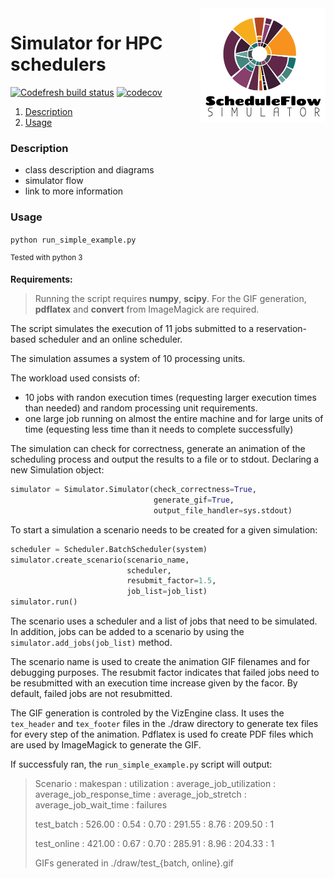 
<img src="./docs/logo.png" align="right" alt="Logo" width="200"/>

# Simulator for HPC schedulers

[![Codefresh build status]( https://g.codefresh.io/api/badges/pipeline/anagainaru_marketplace/anagainaru%2FSchedulerSimulator%2FSchedulerSimulator?type=cf-1)]( https://g.codefresh.io/public/accounts/anagainaru_marketplace/pipelines/anagainaru/SchedulerSimulator/SchedulerSimulator)
[![codecov](https://codecov.io/gh/anagainaru/SchedulerSimulator/branch/master/graph/badge.svg)](https://codecov.io/gh/anagainaru/SchedulerSimulator)

1. [ Description ](#desc)
2. [ Usage ](#usage)

<a name="desc"></a>
### Description

- class description and diagrams
- simulator flow
- link to more information

<a name="usage"></a>
### Usage

`python run_simple_example.py`

<sup>Tested with python 3</sup>

**Requirements:** 
> Running the script requires **numpy**, **scipy**.
> For the GIF generation, **pdflatex** and **convert** from ImageMagick are required.

The script simulates the execution of 11 jobs submitted to 
a reservation-based scheduler and an online scheduler.

The simulation assumes a system of 10 processing units.

The workload used consists of:

- 10 jobs with randon execution times
  (requesting larger execution times than needed) and random
  processing unit requirements. 
- one large job running on almost the entire machine and for
  large units of time (equesting less time than it needs to 
  complete successfully)

The simulation can check for correctness, generate an animation
of the scheduling process and output the results to a file or 
to stdout. Declaring a new Simulation object:

```python
simulator = Simulator.Simulator(check_correctness=True,
                                generate_gif=True,
                                output_file_handler=sys.stdout)

```

To start a simulation a scenario needs to be created for a 
given simulation:

```python
scheduler = Scheduler.BatchScheduler(system)
simulator.create_scenario(scenario_name,
                          scheduler,
                          resubmit_factor=1.5,
                          job_list=job_list)
simulator.run()
```

The scenario uses a scheduler and a list of jobs that need to be
simulated. In addition, jobs can be added to a scenario by using
the `simulator.add_jobs(job_list)` method.

The scenario name is used to create the animation GIF filenames
and for debugging purposes. The resubmit factor indicates that 
failed jobs need to be resubmitted with an execution time increase
given by the facor. By default, failed jobs are not resubmitted.

The GIF generation is controled by the VizEngine class. It uses the
`tex_header` and `tex_footer` files in the ./draw directory to 
generate tex files for every step of the animation. Pdflatex is used
fo create PDF files which are used by ImageMagick to generate the GIF.

If successfuly ran, the `run_simple_example.py` script will output:

> Scenario : makespan : utilization : average_job_utilization : average_job_response_time : average_job_stretch : average_job_wait_time : failures
>
> test_batch : 526.00 : 0.54 : 0.70 : 291.55 : 8.76 : 209.50 : 1
>
> test_online : 421.00 : 0.67 : 0.70 : 285.91 : 8.96 : 204.33 : 1
>
> GIFs generated in ./draw/test_{batch, online}.gif

